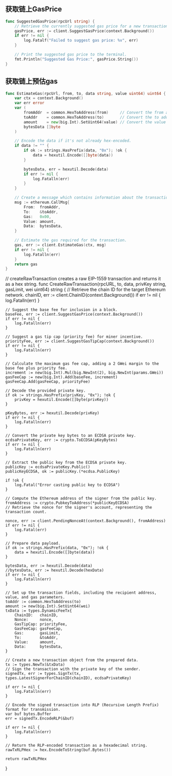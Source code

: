 



## 获取链上GasPrice
```go
func SuggestedGasPrice(rpcUrl string) {
	// Retrieve the currently suggested gas price for a new transaction.
	gasPrice, err := client.SuggestGasPrice(context.Background())
	if err != nil {
		log.Fatalf("Failed to suggest gas price: %v", err)
	}

	// Print the suggested gas price to the terminal.
	fmt.Println("Suggested Gas Price:", gasPrice.String())
}
```
## 获取链上预估gas
```go
func EstimateGas(rpcUrl, from, to, data string, value uint64) uint64 {
	var ctx = context.Background()
	var err error
	var (
		fromAddr  = common.HexToAddress(from)     // Convert the from address from hex to an Ethereum address.
		toAddr    = common.HexToAddress(to)       // Convert the to address from hex to an Ethereum address.
		amount    = new(big.Int).SetUint64(value) // Convert the value from uint64 to *big.Int.
		bytesData []byte
	)

	// Encode the data if it's not already hex-encoded.
	if data != "" {
		if ok := strings.HasPrefix(data, "0x"); !ok {
			data = hexutil.Encode([]byte(data))
		}

		bytesData, err = hexutil.Decode(data)
		if err != nil {
			log.Fatalln(err)
		}
	}

	// Create a message which contains information about the transaction.
	msg := ethereum.CallMsg{
		From:  fromAddr,
		To:    &toAddr,
		Gas:   0x00,
		Value: amount,
		Data:  bytesData,
	}

	// Estimate the gas required for the transaction.
	gas, err := client.EstimateGas(ctx, msg)
	if err != nil {
		log.Fatalln(err)
	}
	return gas
}
```


// createRawTransaction creates a raw EIP-1559 transaction and returns it as a hex string.
func CreateRawTransaction(rpcURL, to, data, privKey string, gasLimit, wei uint64) string {
// Retrieve the chain ID for the target Ethereum network.
chainID, err := client.ChainID(context.Background())
if err != nil {
log.Fatalln(err)
}

	// Suggest the base fee for inclusion in a block.
	baseFee, err := client.SuggestGasPrice(context.Background())
	if err != nil {
		log.Fatalln(err)
	}

	// Suggest a gas tip cap (priority fee) for miner incentive.
	priorityFee, err := client.SuggestGasTipCap(context.Background())
	if err != nil {
		log.Fatalln(err)
	}

	// Calculate the maximum gas fee cap, adding a 2 GWei margin to the base fee plus priority fee.
	increment := new(big.Int).Mul(big.NewInt(2), big.NewInt(params.GWei))
	gasFeeCap := new(big.Int).Add(baseFee, increment)
	gasFeeCap.Add(gasFeeCap, priorityFee)

	// Decode the provided private key.
	if ok := strings.HasPrefix(privKey, "0x"); !ok {
		privKey = hexutil.Encode([]byte(privKey))
	}

	pKeyBytes, err := hexutil.Decode(privKey)
	if err != nil {
		log.Fatalln(err)
	}

	// Convert the private key bytes to an ECDSA private key.
	ecdsaPrivateKey, err := crypto.ToECDSA(pKeyBytes)
	if err != nil {
		log.Fatalln(err)
	}

	// Extract the public key from the ECDSA private key.
	publicKey := ecdsaPrivateKey.Public()
	publicKeyECDSA, ok := publicKey.(*ecdsa.PublicKey)

	if !ok {
		log.Fatal("Error casting public key to ECDSA")
	}

	// Compute the Ethereum address of the signer from the public key.
	fromAddress := crypto.PubkeyToAddress(*publicKeyECDSA)
	// Retrieve the nonce for the signer's account, representing the transaction count.

	nonce, err := client.PendingNonceAt(context.Background(), fromAddress)
	if err != nil {
		log.Fatal(err)
	}

	// Prepare data payload.
	if ok := strings.HasPrefix(data, "0x"); !ok {
		data = hexutil.Encode([]byte(data))
	}

	bytesData, err := hexutil.Decode(data)
	//bytesData, err := hexutil.Decode(hexData)
	if err != nil {
		log.Fatalln(err)
	}

	// Set up the transaction fields, including the recipient address, value, and gas parameters.
	toAddr := common.HexToAddress(to)
	amount := new(big.Int).SetUint64(wei)
	txData := types.DynamicFeeTx{
		ChainID:   chainID,
		Nonce:     nonce,
		GasTipCap: priorityFee,
		GasFeeCap: gasFeeCap,
		Gas:       gasLimit,
		To:        &toAddr,
		Value:     amount,
		Data:      bytesData,
	}

	// Create a new transaction object from the prepared data.
	tx := types.NewTx(&txData)
	// Sign the transaction with the private key of the sender.
	signedTx, err := types.SignTx(tx, types.LatestSignerForChainID(chainID), ecdsaPrivateKey)

	if err != nil {
		log.Fatalln(err)
	}

	// Encode the signed transaction into RLP (Recursive Length Prefix) format for transmission.
	var buf bytes.Buffer
	err = signedTx.EncodeRLP(&buf)

	if err != nil {
		log.Fatalln(err)
	}

	// Return the RLP-encoded transaction as a hexadecimal string.
	rawTxRLPHex := hex.EncodeToString(buf.Bytes())

	return rawTxRLPHex
}

